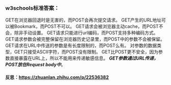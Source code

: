 ### w3schools标准答案：

GET在浏览器回退时是无害的，而POST会再次提交请求。
GET产生的URL地址可以被Bookmark，而POST不可以。
GET请求会被浏览器主动cache，而POST不会，除非手动设置。
GET请求只能进行url编码，而POST支持多种编码方式。
GET请求参数会被完整保留在浏览器历史记录里，而POST中的参数不会被保留。
GET请求在URL中传送的参数是有长度限制的，而POST么有。
对参数的数据类型，GET只接受ASCII字符，而POST没有限制。
GET比POST更不安全，因为参数直接暴露在URL上，所以不能用来传递敏感信息。
***GET参数通过URL传递，POST放在Request body中***。

#### 反思：<https://zhuanlan.zhihu.com/p/22536382>